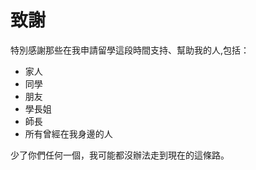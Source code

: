 # 致謝

特別感謝那些在我申請留學這段時間支持、幫助我的人,包括：

- 家人
- 同學
- 朋友
- 學長姐
- 師長
- 所有曾經在我身邊的人

少了你們任何一個，我可能都沒辦法走到現在的這條路。
